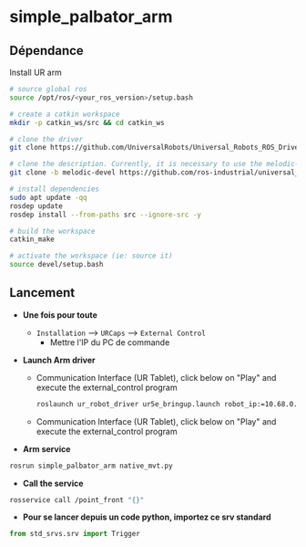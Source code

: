 # simple_palbator_arm


## Dépendance

Install UR arm

```bash
# source global ros
source /opt/ros/<your_ros_version>/setup.bash

# create a catkin workspace
mkdir -p catkin_ws/src && cd catkin_ws

# clone the driver
git clone https://github.com/UniversalRobots/Universal_Robots_ROS_Driver.git src/Universal_Robots_ROS_Driver

# clone the description. Currently, it is necessary to use the melodic-devel branch.
git clone -b melodic-devel https://github.com/ros-industrial/universal_robot.git src/universal_robot

# install dependencies
sudo apt update -qq
rosdep update
rosdep install --from-paths src --ignore-src -y

# build the workspace
catkin_make

# activate the workspace (ie: source it)
source devel/setup.bash
```


## Lancement

- **Une fois pour toute**
  - `Installation` --> `URCaps` --> `External Control` 
    - Mettre l'IP du PC de commande


- **Launch Arm driver** 
  - Communication Interface (UR Tablet), click below on "Play" and execute the external_control program
    ```bash
    roslaunch ur_robot_driver ur5e_bringup.launch robot_ip:=10.68.0.101 use_tool_communication:=true tool_voltage:=24 tool_parity:=0 tool_baud_rate:=115200 tool_stop_bits:=1 tool_rx_idle_chars:=1.5 tool_tx_idle_chars:=3.5 tool_device_name:=/tmp/ttyUR
    ```
  - Communication Interface (UR Tablet), click below on "Play" and execute the external_control program

- **Arm service** 
```bash
rosrun simple_palbator_arm native_mvt.py
```

- **Call the service** 
```bash
rosservice call /point_front "{}"
```

- **Pour se lancer depuis un code python, importez ce srv standard**
```python
from std_srvs.srv import Trigger
```